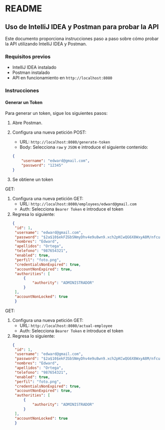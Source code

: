 # README

## Uso de IntelliJ IDEA y Postman para probar la API

Este documento proporciona instrucciones paso a paso sobre cómo probar la API utilizando IntelliJ IDEA y Postman.

### Requisitos previos

- IntelliJ IDEA instalado
- Postman instalado
- API en funcionamiento en `http://localhost:8080`

### Instrucciones

#### Generar un Token

Para generar un token, sigue los siguientes pasos:

1. Abre Postman.
2. Configura una nueva petición POST:
   - URL: `http://localhost:8080/generate-token`
   - Body: Selecciona `raw` y `JSON` e introduce el siguiente contenido:

   ```json
   {
       "username": "edward@gmail.com",
       "password": "12345"
   }
3. Se obtiene un token

GET:
1. Configura una nueva petición GET:
   - URL: `http://localhost:8080/employees/edward@gmail.com`
   - Auth: Selecciona `Bearer Token` e introduce el token
2. Regresa lo siguiente:
   ```json
   {
    "id": 1,
    "username": "edward@gmail.com",
    "password": "$2a$10$ekFZGbSNmyDhv4e9u8wn9.xch2pKCwQG6X8WxyA8M/nfcu6wjzr9G",
    "nombres": "Edward",
    "apellidos": "Ortega",
    "telefono": "987654321",
    "enabled": true,
    "perfil": "foto.png",
    "credentialsNonExpired": true,
    "accountNonExpired": true,
    "authorities": [
        {
            "authority": "ADMINISTRADOR"
        }
    ],
    "accountNonLocked": true
    }

GET:
1. Configura una nueva petición GET:
   - URL: `http://localhost:8080/actual-employee`
   - Auth: Selecciona `Bearer Token` e introduce el token
2. Regresa lo siguiente:
   ```json
   {
    "id": 1,
    "username": "edward@gmail.com",
    "password": "$2a$10$ekFZGbSNmyDhv4e9u8wn9.xch2pKCwQG6X8WxyA8M/nfcu6wjzr9G",
    "nombres": "Edward",
    "apellidos": "Ortega",
    "telefono": "987654321",
    "enabled": true,
    "perfil": "foto.png",
    "credentialsNonExpired": true,
    "accountNonExpired": true,
    "authorities": [
        {
            "authority": "ADMINISTRADOR"
        }
    ],
    "accountNonLocked": true
    }

